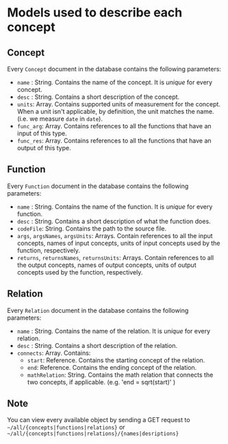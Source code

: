 # Models used to describe each concept

## Concept

Every `Concept` document in the database contains the following parameters:

* `name` : String. Contains the name of the concept. It is *unique* for every concept.
* `desc` : String. Contains a short description of the concept.
* `units`: Array. Contains supported units of measurement for the concept. When a unit isn't applicable, by definition, the unit matches the name. (i.e. we measure `date` in `date`).
* `func_arg`: Array. Contains references to all the functions that have an input of this type.
* `func_res`: Array. Contains references to all the functions that have an output of this type.

## Function

Every `Function` document in the database contains the following parameters:

* `name` : String. Contains the name of the function. It is *unique* for every function.
* `desc` : String. Contains a short description of what the function does.
* `codeFile`: String. Contains the path to the source file.
* `args`, `argsNames`, `argsUnits`: Arrays. Contain references to all the input concepts, names of input concepts, units of input concepts used by the function, respectively.
* `returns`, `returnsNames`, `returnsUnits`: Arrays. Contain references to all the output concepts, names of output concepts, units of output concepts used by the function, respectively.

## Relation

Every `Relation` document in the database contains the following parameters:

* `name` : String. Contains the name of the relation. It is *unique* for every relation.
* `desc` : String. Contains a short description of the relation.
* `connects`: Array. Contains:
  * `start`: Reference. Contains the starting concept of the relation.
  * `end`: Reference. Contains the ending concept of the relation.
  * `mathRelation`: String. Contains the math relation that connects the two concepts, if applicable. (e.g. 'end = sqrt(start)' )

## Note

You can view every available object by sending a GET request to `~/all/{concepts|functions|relations}` or `~/all/{concepts|functions|relations}/{names|desriptions}`